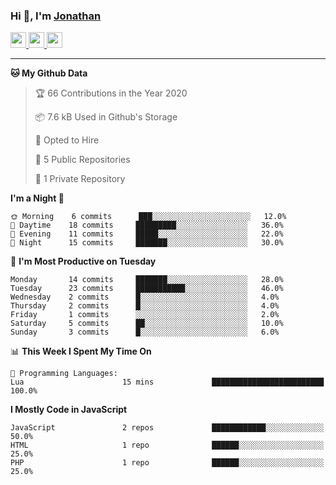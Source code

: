 ### Hi 👋, I'm [Jonathan](https://jonathan-d.ch) 


<p>
  <a href="https://www.twitter.com/redkill2108">
    <img src="https://img.shields.io/badge/twitter-%231DA1F2.svg?&style=for-the-badge&logo=twitter&logoColor=white" height=25>
  </a>
  <a href="https://www.linkedin.com/in/jdebetaz">
    <img src="https://img.shields.io/badge/linkedin-%230077B5.svg?&style=for-the-badge&logo=linkedin&logoColor=white" height=25>
  </a>
  <a href="https://www.instagram.com/jdebetaz/">
    <img src="https://img.shields.io/badge/instagram-%23E4405F.svg?&style=for-the-badge&logo=instagram&logoColor=white" height=25>
  </a>
</p>

-------

<!--START_SECTION:waka-->
**🐱 My Github Data** 

> 🏆 66 Contributions in the Year 2020
 > 
> 📦 7.6 kB Used in Github's Storage 
 > 
> 💼 Opted to Hire
 > 
> 📜 5 Public Repositories
 > 
> 🔑 1 Private Repository 
 > 
**I'm a Night 🦉** 

```text
🌞 Morning    6 commits      ███░░░░░░░░░░░░░░░░░░░░░░   12.0% 
🌆 Daytime    18 commits     █████████░░░░░░░░░░░░░░░░   36.0% 
🌃 Evening    11 commits     █████░░░░░░░░░░░░░░░░░░░░   22.0% 
🌙 Night      15 commits     ███████░░░░░░░░░░░░░░░░░░   30.0%

```
📅 **I'm Most Productive on Tuesday** 

```text
Monday       14 commits     ███████░░░░░░░░░░░░░░░░░░   28.0% 
Tuesday      23 commits     ███████████░░░░░░░░░░░░░░   46.0% 
Wednesday    2 commits      █░░░░░░░░░░░░░░░░░░░░░░░░   4.0% 
Thursday     2 commits      █░░░░░░░░░░░░░░░░░░░░░░░░   4.0% 
Friday       1 commits      ░░░░░░░░░░░░░░░░░░░░░░░░░   2.0% 
Saturday     5 commits      ██░░░░░░░░░░░░░░░░░░░░░░░   10.0% 
Sunday       3 commits      █░░░░░░░░░░░░░░░░░░░░░░░░   6.0%

```


📊 **This Week I Spent My Time On** 

```text
💬 Programming Languages: 
Lua                      15 mins             █████████████████████████   100.0%

```

**I Mostly Code in JavaScript** 

```text
JavaScript               2 repos             ████████████░░░░░░░░░░░░░   50.0% 
HTML                     1 repo              ██████░░░░░░░░░░░░░░░░░░░   25.0% 
PHP                      1 repo              ██████░░░░░░░░░░░░░░░░░░░   25.0%

```



<!--END_SECTION:waka-->
